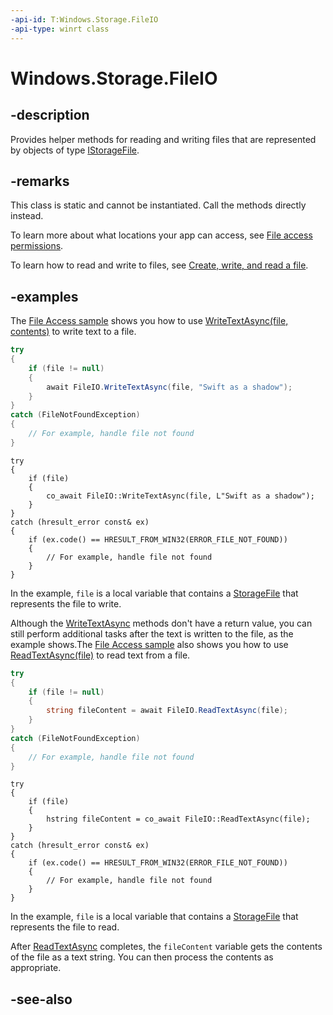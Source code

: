 ```yaml
---
-api-id: T:Windows.Storage.FileIO
-api-type: winrt class
---
```


<!-- Class syntax.
public class FileIO 
-->

# Windows.Storage.FileIO

## -description

Provides helper methods for reading and writing files that are represented by objects of type [IStorageFile](istoragefile.md).

## -remarks

This class is static and cannot be instantiated. Call the methods directly instead.

To learn more about what locations your app can access, see [File access permissions](/windows/uwp/files/file-access-permissions).

To learn how to read and write to files, see [Create, write, and read a file](/windows/uwp/files/quickstart-reading-and-writing-files).

## -examples

The [File Access sample](https://github.com/Microsoft/Windows-universal-samples/tree/master/Samples/FileAccess) shows you how to use [WriteTextAsync(file, contents)](fileio_writetextasync_1850452055.md) to write text to a file.

```csharp
try
{
    if (file != null)
    {
        await FileIO.WriteTextAsync(file, "Swift as a shadow");
    }
}
catch (FileNotFoundException)
{
    // For example, handle file not found
}
```

```cppwinrt
try
{
    if (file)
    {
        co_await FileIO::WriteTextAsync(file, L"Swift as a shadow");
    }
}
catch (hresult_error const& ex)
{
    if (ex.code() == HRESULT_FROM_WIN32(ERROR_FILE_NOT_FOUND))
    {
        // For example, handle file not found
    }
}
```

In the example, `file` is a local variable that contains a [StorageFile](storagefile.md) that represents the file to write.

Although the [WriteTextAsync](fileio_writetextasync_1850452055.md) methods don't have a return value, you can still perform additional tasks after the text is written to the file, as the example shows.The [File Access sample](https://github.com/Microsoft/Windows-universal-samples/tree/master/Samples/FileAccess) also shows you how to use [ReadTextAsync(file)](fileio_readtextasync_784288594.md) to read text from a file.

```csharp
try
{
    if (file != null)
    {
        string fileContent = await FileIO.ReadTextAsync(file);
    }
}
catch (FileNotFoundException)
{
    // For example, handle file not found
}
```

```cppwinrt
try
{
    if (file)
    {
        hstring fileContent = co_await FileIO::ReadTextAsync(file);
    }
}
catch (hresult_error const& ex)
{
    if (ex.code() == HRESULT_FROM_WIN32(ERROR_FILE_NOT_FOUND))
    {
        // For example, handle file not found
    }
}
```

In the example, `file` is a local variable that contains a [StorageFile](storagefile.md) that represents the file to read.

After [ReadTextAsync](fileio_readtextasync_1063800.md) completes, the `fileContent` variable gets the contents of the file as a text string. You can then process the contents as appropriate.

## -see-also
